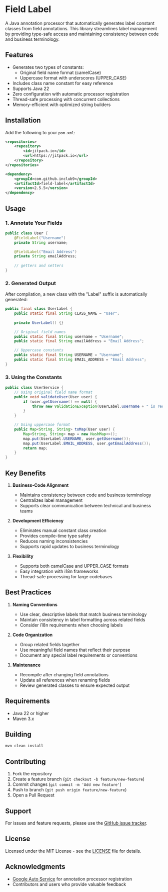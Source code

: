 # Field Label

A Java annotation processor that automatically generates label constant classes from field annotations. This library streamlines label management by providing type-safe access and maintaining consistency between code and business terminology.

## Features

- Generates two types of constants:
    - Original field name format (camelCase)
    - Uppercase format with underscores (UPPER_CASE)
- Includes class name constant for easy reference
- Supports Java 22
- Zero configuration with automatic processor registration
- Thread-safe processing with concurrent collections
- Memory-efficient with optimized string builders

## Installation

Add the following to your `pom.xml`:

```xml
<repositories>
    <repository>
        <id>jitpack.io</id>
        <url>https://jitpack.io</url>
    </repository>
</repositories>

<dependency>
    <groupId>com.github.inclub9</groupId>
    <artifactId>field-label</artifactId>
    <version>2.5.5</version>
</dependency>
```

## Usage

### 1. Annotate Your Fields

```java
public class User {
    @FieldLabel("Username")
    private String username;

    @FieldLabel("Email Address")
    private String emailAddress;
    
    // getters and setters
}
```

### 2. Generated Output

After compilation, a new class with the "Label" suffix is automatically generated:

```java
public final class UserLabel {
    public static final String CLASS_NAME = "User";
    
    private UserLabel() {}

    // Original field names
    public static final String username = "Username";
    public static final String emailAddress = "Email Address";

    // Uppercase constants
    public static final String USERNAME = "Username";
    public static final String EMAIL_ADDRESS = "Email Address";
}
```

### 3. Using the Constants

```java
public class UserService {
    // Using original field name format
    public void validateUser(User user) {
        if (user.getUsername() == null) {
            throw new ValidationException(UserLabel.username + " is required");
        }
    }

    // Using uppercase format
    public Map<String, String> toMap(User user) {
        Map<String, String> map = new HashMap<>();
        map.put(UserLabel.USERNAME, user.getUsername());
        map.put(UserLabel.EMAIL_ADDRESS, user.getEmailAddress());
        return map;
    }
}
```

## Key Benefits

1. **Business-Code Alignment**
    - Maintains consistency between code and business terminology
    - Centralizes label management
    - Supports clear communication between technical and business teams

2. **Development Efficiency**
    - Eliminates manual constant class creation
    - Provides compile-time type safety
    - Reduces naming inconsistencies
    - Supports rapid updates to business terminology

3. **Flexibility**
    - Supports both camelCase and UPPER_CASE formats
    - Easy integration with i18n frameworks
    - Thread-safe processing for large codebases

## Best Practices

1. **Naming Conventions**
    - Use clear, descriptive labels that match business terminology
    - Maintain consistency in label formatting across related fields
    - Consider i18n requirements when choosing labels

2. **Code Organization**
    - Group related fields together
    - Use meaningful field names that reflect their purpose
    - Document any special label requirements or conventions

3. **Maintenance**
    - Recompile after changing field annotations
    - Update all references when renaming fields
    - Review generated classes to ensure expected output

## Requirements

- Java 22 or higher
- Maven 3.x

## Building

```bash
mvn clean install
```

## Contributing

1. Fork the repository
2. Create a feature branch (`git checkout -b feature/new-feature`)
3. Commit changes (`git commit -m 'Add new feature'`)
4. Push to branch (`git push origin feature/new-feature`)
5. Open a Pull Request

## Support

For issues and feature requests, please use the [GitHub issue tracker](https://github.com/inclub9/field-label/issues).

## License

Licensed under the MIT License - see the [LICENSE](LICENSE) file for details.

## Acknowledgments

- [Google Auto Service](https://github.com/google/auto/tree/main/service) for annotation processor registration
- Contributors and users who provide valuable feedback